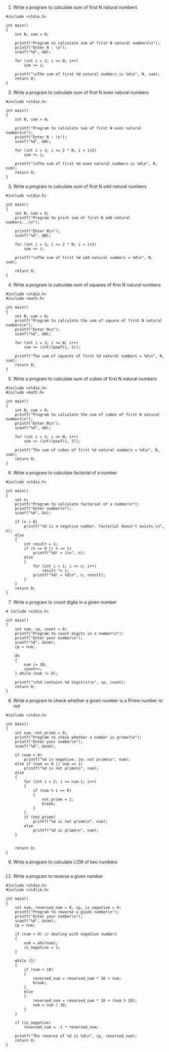 1. Write a program to calculate sum of first N natural numbers
```
#include <stdio.h>

int main()
{
    int N, sum = 0;

    printf("Program to calculate sum of first N natural numbers\n");
    printf("Enter N : \n");
    scanf("%d", &N);

    for (int i = 1; i <= N; i++)
        sum += i;
    
    printf("\nThe sum of first %d natural numbers is %d\n", N, sum);
    return 0;
}
```
2. Write a program to calculate sum of first N even natural numbers
```
#include <stdio.h>

int main()
{
    int N, sum = 0;

    printf("Program to calculate sum of first N even natural numbers\n");
    printf("Enter N : \n");
    scanf("%d", &N);

    for (int i = 2; i <= 2 * N; i = i+2)
        sum += i;
    
    printf("\nThe sum of first %d even natural numbers is %d\n", N, sum);
    return 0;
}
```
3. Write a program to calculate sum of first N odd natural numbers
```
#include <stdio.h>

int main()
{
    int N, sum = 0;
    printf("Program to print sum of first N odd natural numbers...\n");

    printf("Enter N\n");
    scanf("%d", &N);

    for (int i = 1; i <= 2 * N; i = i+2)
        sum += i;
    
    printf("\nThe sum of first %d odd natural numbers = %d\n", N, sum);

    return 0;
}
```
4. Write a program to calculate sum of squares of first N natural numbers
```
#include <stdio.h>
#include <math.h>

int main()
{
    int N, sum = 0;
    printf("Program to calculate the sum of square of first N natural numbers\n");
    printf("Enter N\n");
    scanf("%d", &N);

    for (int i = 1; i <= N; i++)
        sum += (int)(powf(i, 2));

    printf("The sum of squares of first %d natural numbers = %d\n", N, sum);
    return 0;
}
```
5. Write a program to calculate sum of cubes of first N natural numbers
```
#include <stdio.h>
#include <math.h>

int main()
{
    int N, sum = 0;
    printf("Program to calculate the sum of cubes of first N natural numbers\n");
    printf("Enter N\n");
    scanf("%d", &N);

    for (int i = 1; i <= N; i++)
        sum += (int)(powf(i, 3));

    printf("The sum of cubes of first %d natural numbers = %d\n", N, sum);
    return 0;
}
```
6. Write a program to calculate factorial of a number
```
#include <stdio.h>

int main()
{
    int n;
    printf("Program to calculate factorial of a number\n");
    printf("Enter number\n");
    scanf("%d", &n);

    if (n < 0)
        printf("%d is a negative number. factorial doesn't exists.\n", n);
    else
    {
        int result = 1;
        if (n == 0 || n == 1)
            printf("%d! = 1\n", n);
        else
        {
            for (int i = 1; i <= n; i++)
                result *= i;
            printf("%d! = %d\n", n, result);
        }
    }
    return 0;
}
```
7. Write a program to count digits in a given number
```
# include <stdio.h>

int main()
{
    int num, cp, count = 0;
    printf("Program to count digits in a number\n");
    printf("Enter your number\n");
    scanf("%d", &num);
    cp = num;

    do
    {
        num /= 10;
        count++;
    } while (num != 0);

    printf("\n%d contains %d digit(s)\n", cp, count);
    return 0;
}

```
8. Write a program to check whether a given number is a Prime number or not
```
#include <stdio.h>

int main()
{
    int num, not_prime = 0;
    printf("Program to check whether a number is prime?\n");
    printf("Enter your number\n");
    scanf("%d", &num);

    if (num < 0)
        printf("%d is negative. ie; not prime\n", num);
    else if (num == 0 || num == 1)
        printf("%d is not prime\n", num);
    else
    {
        for (int i = 2; i <= num-1; i++)
        {
            if (num % i == 0)
            {
                not_prime = 1;
                break;
            }
        }
        if (not_prime)
            printf("%d is not prime\n", num);
        else 
            printf("%d is prime\n", num);
    }


    return 0;
}
```
9. Write a program to calculate LCM of two numbers
```

```


11. Write a program to reverse a given number
```
#include <stdio.h>
#include <stdlib.h>

int main()
{
    int num, reversed_num = 0, cp, is_negative = 0;
    printf("Program to reverse a given number\n");
    printf("Enter your number\n");
    scanf("%d", &num);
    cp = num;

    if (num < 0) // dealing with negative numbers
    {
        num = abs(num);
        is_negative = 1;
    }

    while (1)
    {
        if (num < 10)
        {
            reversed_num = reversed_num * 10 + num;
            break;
        }
        else
        {
            reversed_num = reversed_num * 10 + (num % 10);
            num = num / 10;
        }
    }

    if (is_negative)
        reversed_num = -1 * reversed_num;

    printf("The reverse of %d is %d\n", cp, reversed_num);
    return 0;
}
```
